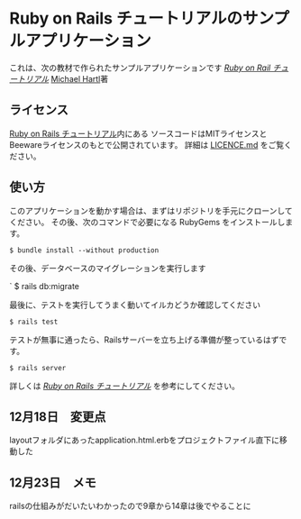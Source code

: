 # Ruby on Rails チュートリアルのサンプルアプリケーション

これは、次の教材で作られたサンプルアプリケーションです
[*Ruby on Rail チュートリアル*](https://railstutorial.jp/)
[Michael Hartl](https://www.michaelhartl.com)著

## ライセンス

[Ruby on Rails チュートリアル](https://railstutorial.jp/)内にある
ソースコードはMITライセンスとBeewareライセンスのもとで公開されています。
詳細は [LICENCE.md](LICENSE.md) をご覧ください。

## 使い方

このアプリケーションを動かす場合は、まずはリポジトリを手元にクローンしてください。
その後、次のコマンドで必要になる RubyGems をインストールします。

`
$ bundle install --without production
`

その後、データベースのマイグレーションを実行します

`
$ rails db:migrate


最後に、テストを実行してうまく動いてイルカどうか確認してください

`
$ rails test
`

テストが無事に通ったら、Railsサーバーを立ち上げる準備が整っているはずです。

`
$ rails server
`

詳しくは [*Ruby on Rails チュートリアル*](https://railstutorial.jp/)
を参考にしてください。

## 12月18日　変更点

layoutフォルダにあったapplication.html.erbをプロジェクトファイル直下に移動した

## 12月23日　メモ

railsの仕組みがだいたいわかったので9章から14章は後でやることに
